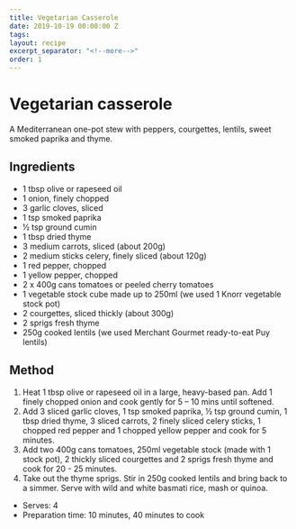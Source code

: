 ```yaml
---
title: Vegetarian Casserole
date: 2019-10-19 00:00:00 Z
tags:
layout: recipe
excerpt_separator: "<!--more-->"
order: 1
---
```


# Vegetarian casserole

A Mediterranean one-pot stew with peppers, courgettes, lentils, sweet smoked paprika and thyme.

<!--more-->

## Ingredients

- 1 tbsp olive or rapeseed oil
- 1 onion, finely chopped
- 3 garlic cloves, sliced
- 1 tsp smoked paprika
- ½ tsp ground cumin
- 1 tbsp dried thyme
- 3 medium carrots, sliced (about 200g)
- 2 medium sticks celery, finely sliced (about 120g)
- 1 red pepper, chopped
- 1 yellow pepper, chopped
- 2 x 400g cans tomatoes or peeled cherry tomatoes
- 1 vegetable stock cube made up to 250ml (we used 1 Knorr vegetable stock pot)
- 2 courgettes, sliced thickly (about 300g)
- 2 sprigs fresh thyme
- 250g cooked lentils (we used Merchant Gourmet ready-to-eat Puy lentils)




## Method

1.	Heat 1 tbsp olive or rapeseed oil in a large, heavy-based pan. Add 1 finely chopped onion and cook gently for 5 – 10 mins until softened.
2.	Add 3 sliced garlic cloves, 1 tsp smoked paprika, ½ tsp ground cumin, 1 tbsp dried thyme, 3 sliced carrots, 2 finely sliced celery sticks, 1 chopped red pepper and 1 chopped yellow pepper and cook for 5 minutes.
3.	Add two 400g cans tomatoes, 250ml vegetable stock (made with 1 stock pot), 2 thickly sliced courgettes and 2 sprigs fresh thyme and cook for 20 - 25 minutes.
4.	Take out the thyme sprigs. Stir in 250g cooked lentils and bring back to a simmer. Serve with wild and white basmati rice, mash or quinoa.




- Serves: 4
- Preparation time: 10 minutes, 40 minutes to cook
